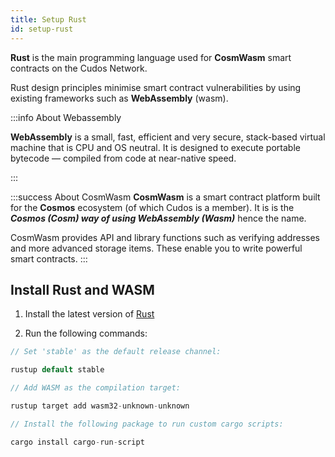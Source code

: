 ```yaml
---
title: Setup Rust
id: setup-rust
---
```


**Rust** is the main programming language used for **CosmWasm** smart contracts on the Cudos Network. 

Rust design principles minimise smart contract vulnerabilities by using existing frameworks such as **WebAssembly** (wasm). 

:::info About Webassembly 

**WebAssembly** is a small, fast, efficient and very secure, stack-based virtual machine that is CPU and OS neutral. It is designed to execute portable bytecode — compiled from code at near-native speed.

::: 

:::success About CosmWasm
**CosmWasm** is a smart contract platform built for the **Cosmos** ecosystem (of which Cudos is a member). It is is the ***Cosmos (Cosm) way of using WebAssembly (Wasm)*** hence the name. 

CosmWasm provides API and library functions such as verifying addresses and more advanced storage items. These enable you to write powerful smart contracts. 
:::

## Install Rust and WASM

1. Install the latest version of [Rust](https://www.rust-lang.org/tools/install)

2. Run the following commands:

```rust
// Set 'stable' as the default release channel:

rustup default stable

// Add WASM as the compilation target:

rustup target add wasm32-unknown-unknown

// Install the following package to run custom cargo scripts:

cargo install cargo-run-script
```



